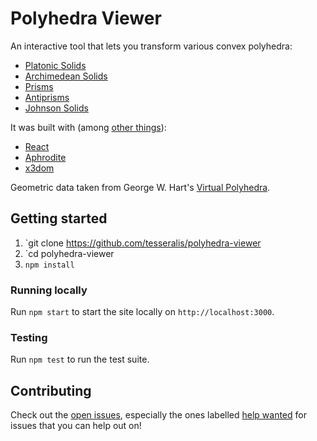 # Polyhedra Viewer

An interactive tool that lets you transform various convex polyhedra:

- [Platonic Solids](http://en.wikipedia.org/wiki/Platonic_solid)
- [Archimedean Solids](http://en.wikipedia.org/wiki/Archimedean_solid)
- [Prisms](<http://en.wikipedia.org/wiki/Prism_(geometry)>)
- [Antiprisms](http://en.wikipedia.org/wiki/Antiprism)
- [Johnson Solids](http://en.wikipedia.org/wiki/Johnson_solid)

It was built with (among [other things]):

- [React](https://facebook.github.io/react/)
- [Aphrodite](https://github.com/Khan/aphrodite)
- [x3dom](http://www.x3dom.org/)

Geometric data taken from George W. Hart's [Virtual Polyhedra].

[virtual polyhedra]: http://www.georgehart.com/virtual-polyhedra/vp.html
[other things]: ./package.json

## Getting started

1. `git clone https://github.com/tesseralis/polyhedra-viewer
2. `cd polyhedra-viewer
3. `npm install`

### Running locally

Run `npm start` to start the site locally on `http://localhost:3000`.

### Testing

Run `npm test` to run the test suite.

## Contributing

Check out the [open issues](https://github.com/tesseralis/polyhedra-viewer/issues), especially the ones labelled [help wanted](https://github.com/tesseralis/polyhedra-viewer/issues?q=is%3Aopen+is%3Aissue+label%3A%22help+wanted%22) for issues that you can help out on!
